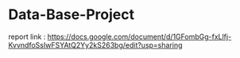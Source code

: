 # Data-Base-Project

report link : https://docs.google.com/document/d/1GFombGg-fxLlfj-KvvndfoSsIwFSYAtQ2Yy2kS263bg/edit?usp=sharing
